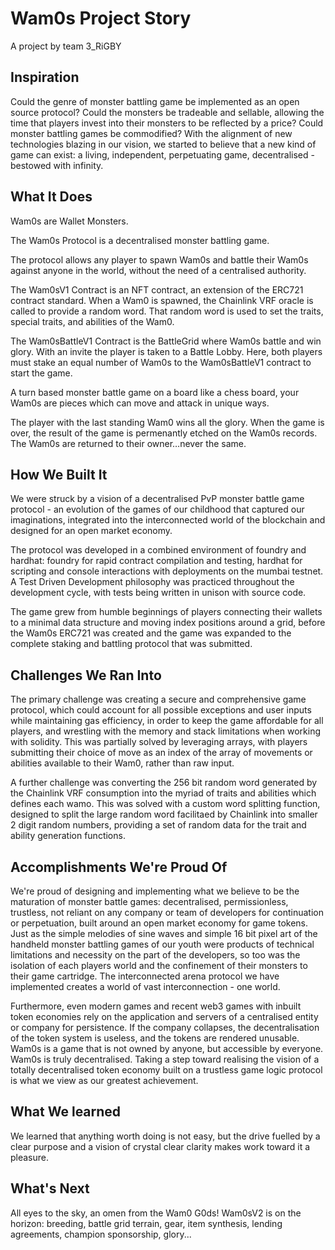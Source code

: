 # Wam0s Project Story
A project by team 3_RiGBY

## Inspiration

Could the genre of monster battling game be implemented as an open source protocol? Could the monsters be tradeable and sellable, allowing the time that players invest into their monsters to be reflected by a price? Could monster battling games be commodified?
With the alignment of new technologies blazing in our vision, we started to believe that a new kind of game can exist: a living, independent, perpetuating game, decentralised - bestowed with infinity.

## What It Does

Wam0s are Wallet Monsters.

The Wam0s Protocol is a decentralised monster battling game. 

The protocol allows any player to spawn Wam0s and battle their Wam0s against anyone in the world, without the need of a centralised authority.

The Wam0sV1 Contract is an NFT contract, an extension of the ERC721 contract standard. When a Wam0 is spawned,  the Chainlink VRF oracle is called to provide a random word. That random word is used to set the traits, special traits, and abilities of the Wam0. 

The Wam0sBattleV1 Contract is the BattleGrid where Wam0s battle and win glory. With an invite the player is taken to a Battle Lobby. Here,  both players must stake an equal number of Wam0s to the Wam0sBattleV1 contract to start the game. 

A turn based monster battle game on a board like a chess board, your Wam0s are pieces which can move and attack in unique ways.

The player with the last standing Wam0 wins all the glory. When the game is over, the result of the game is permenantly etched on the Wam0s records. The Wam0s are returned to their owner…never the same.

## How We Built It

We were struck by a vision of a decentralised PvP monster battle game protocol - an evolution of the games of our childhood that captured our imaginations, integrated into the interconnected world of the blockchain and designed for an open market economy.

The protocol was developed in a combined environment of foundry and hardhat: foundry for rapid contract compilation and testing, hardhat for scripting and console interactions with deployments on the mumbai testnet. A Test Driven Development philosophy was practiced throughout the development cycle, with tests being written in unison with source code.

The game grew from humble beginnings of players connecting their wallets to a minimal data structure and moving index positions around a grid, before the Wam0s ERC721 was created and the game was expanded to the complete staking and battling protocol that was submitted.

## Challenges We Ran Into

The primary challenge was creating a secure and comprehensive game protocol, which could account for all possible exceptions and user inputs while maintaining gas efficiency, in order to keep the game affordable for all players, and wrestling with the memory and stack limitations when working with solidity. This was partially solved by leveraging arrays, with players submitting their choice of move as an index of the array of movements or abilities available to their Wam0, rather than raw input.

A further challenge was converting the 256 bit random word generated by the Chainlink VRF consumption into the myriad of traits and abilities which defines each wamo. This was solved with a custom word splitting function, designed to split the large random word facilitaed by Chainlink into smaller 2 digit random numbers, providing a set of random data for the trait and ability generation functions.

## Accomplishments We're Proud Of

We're proud of designing and implementing what we believe to be the maturation of monster battle games: decentralised, permissionless, trustless, not reliant on any company or team of developers for continuation or perpetuation, built around an open market economy for game tokens. Just as the simple melodies of sine waves and simple 16 bit pixel art of the handheld monster battling games of our youth were products of technical limitations and necessity on the part of the developers, so too was the isolation of each players world and the confinement of their monsters to their game cartridge. The interconnected arena protocol we have implemented creates a world of vast interconnection - one world. 

Furthermore, even modern games and recent web3 games with inbuilt token economies rely on the application and servers of a centralised entity or company for persistence. If the company collapses, the decentralisation of the token system is useless, and the tokens are rendered unusable. Wam0s is a game that is not owned by anyone, but accessible by everyone. Wam0s is truly decentralised. Taking a step toward realising the vision of a totally decentralised token economy built on a trustless game logic protocol is what we view as our greatest achievement.

## What We learned

We learned that anything worth doing is not easy, but the drive fuelled by a clear purpose and a vision of crystal clear clarity makes work toward it a pleasure.

## What's Next

All eyes to the sky, an omen from the Wam0 G0ds! Wam0sV2 is on the horizon: breeding, battle grid terrain, gear, item synthesis, lending agreements, champion sponsorship, glory...